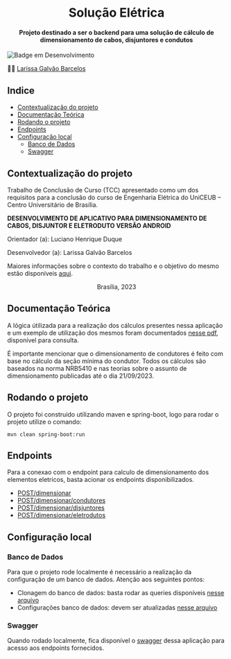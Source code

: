 <h1 align="center"> Solução Elétrica </h1>
<h4 align="center">Projeto destinado a ser o backend para uma solução de cálculo de dimensionamento de cabos, disjuntores e condutos</h4>
<p>
  <img src="http://img.shields.io/static/v1?label=STATUS&message=EM%20DESENVOLVIMENTO&color=GREEN&style=for-the-badge" alt="Badge em Desenvolvimento">
</p>


:woman_technologist:
[Larissa Galvão Barcelos](https://github.com/LarissaGB01)


<h2> Indice </h2>

- [Contextualização do projeto](#contextualização-do-projeto)
- [Documentação Teórica](#documentação-teórica)
- [Rodando o projeto](#rodando-o-projeto)
- [Endpoints](#endpoints)
- [Configuração local](#configuração-local)
  - [Banco de Dados](#banco-de-dados)
  - [Swagger](#swagger)

## Contextualização do projeto

Trabalho de Conclusão de Curso (TCC) apresentado como um dos requisitos para a conclusão do curso de Engenharia Elétrica do UniCEUB – Centro Universitário de Brasília.

**DESENVOLVIMENTO DE APLICATIVO PARA DIMENSIONAMENTO DE CABOS, DISJUNTOR E ELETRODUTO VERSÃO ANDROID**

Orientador (a): Luciano Henrique Duque

Desenvolvedor (a): Larissa Galvão Barcelos

Maiores informações sobre o contexto do trabalho e o objetivo do mesmo estão disponíveis [aqui](docs/introducaoTCC.md).
<p align="center">Brasília, 2023</p>

## Documentação Teórica

A lógica útilizada para a realização dos cálculos presentes nessa aplicação e um exemplo de utilização dos mesmos foram documentados [nesse pdf](docs/passo_a_passo.pdf), disponível para consulta.

É importante mencionar que o dimensionamento de condutores é feito com base no cálculo da seção mínima do condutor. Todos os cálculos são baseados na norma NRB5410 e nas teorias sobre o assunto de dimensionamento publicadas até o dia 21/09/2023.

## Rodando o projeto

O projeto foi construido utilizando maven e spring-boot, logo para rodar o projeto utilize o comando:
```
mvn clean spring-boot:run
```

## Endpoints

Para a conexao com o endpoint para calculo de dimensionamento dos elementos eletricos, 
basta acionar os endpoints disponibilizados. 

* [POST/dimensionar](docs/endpoints/postDimensionar.md)
* [POST/dimensionar/condutores](docs/endpoints/postDimensionarCondutores.md)
* [POST/dimensionar/disjuntores](docs/endpoints/postDimensionarDisjuntores.md)
* [POST/dimensionar/eletrodutos](docs/endpoints/postDimensionarEletrodutos.md)


## Configuração local

### Banco de Dados
Para que o projeto rode localmente é necessário a realização da configuração de um banco de dados. Atenção aos seguintes pontos:

* Clonagem do banco de dados: basta rodar as queries disponíveis [nesse arquivo](src\main\resources\normativas.sql)
* Configurações banco de dados: devem ser atualizadas [nesse arquivo](src\main\resources\application.properties)

### Swagger
Quando rodado localmente, fica disponível o [swagger](http://localhost:8080/swagger-ui.html) dessa aplicação para acesso aos endpoints fornecidos.